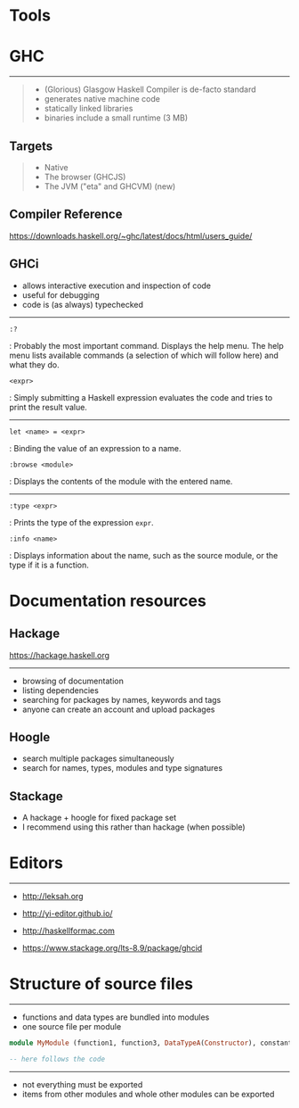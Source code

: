 # Tools

# GHC

---

> - (Glorious) Glasgow Haskell Compiler is de-facto standard
> - generates native machine code
> - statically linked libraries
> - binaries include a small runtime (3 MB)

## Targets

> - Native
> - The browser (GHCJS)
> - The JVM ("eta" and GHCVM) (new)

## Compiler Reference

https://downloads.haskell.org/~ghc/latest/docs/html/users_guide/

## GHCi

- allows interactive execution and inspection of code
- useful for debugging
- code is (as always) typechecked

---

`:?`

:   Probably the most important command. Displays the help menu. The
    help menu lists available commands (a selection of which will
    follow here) and what they do.

`<expr>`

:   Simply submitting a Haskell expression evaluates the code and tries
    to print the result value.

---

`let <name> = <expr>`

:   Binding the value of an expression to a name.

`:browse <module>`

:   Displays the contents of the module with the entered name.

---

`:type <expr>`

:   Prints the type of the expression `expr`.

`:info <name>`

:   Displays information about the name, such as the source module, or
    the type if it is a function.


# Documentation resources


## Hackage

https://hackage.haskell.org

--- 

- browsing of documentation
- listing dependencies
- searching for packages by names, keywords and tags
- anyone can create an account and upload packages

## Hoogle

- search multiple packages simultaneously
- search for names, types, modules and type signatures

## Stackage

- A hackage + hoogle for fixed package set
- I recommend using this rather than hackage (when possible)

# Editors

---

- http://leksah.org
- http://yi-editor.github.io/
- http://haskellformac.com

- https://www.stackage.org/lts-8.9/package/ghcid

# Structure of source files

---

- functions and data types are bundled into modules
- one source file per module

```haskell
module MyModule (function1, function3, DataTypeA(Constructor), constant6) where

-- here follows the code
```

---

- not everything must be exported
- items from other modules and whole other modules can be exported
